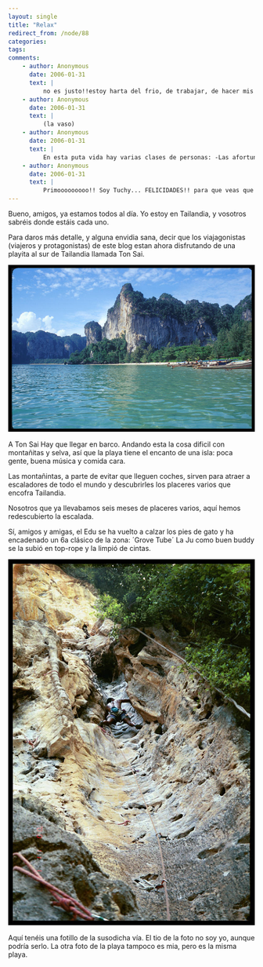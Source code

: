 ```yaml
---
layout: single
title: "Relax"
redirect_from: /node/88
categories:
tags: 
comments: 
    - author: Anonymous
      date: 2006-01-31
      text: |
          no es justo!!estoy harta del frio, de trabajar, de hacer mis papeles para becas y masters..y vosotros en una playita.. ai dios!espero que la ju este mejor!dale mucho a comer, tiene q recuperar!  
    - author: Anonymous
      date: 2006-01-31
      text: |
          (la vaso)  
    - author: Anonymous
      date: 2006-01-31
      text: |
          En esta puta vida hay varias clases de personas: -Las afortunadas -Las desdichadas -Judith -El EsclapesO se nace en alguno de estos grupos,o se hace como he hecho yo,hacerme intimo amigo suyo,para que en un futuro mis hijos copulen con sus hijas y se haga todo una sola familia.Fdo:El JuanLu  
    - author: Anonymous
      date: 2006-01-31
      text: |
          Primooooooooo!! Soy Tuchy... FELICIDADES!! para que veas que nos acordamos mucho de ti. Bueno, quiero que sepas que te admiro, soy una gran seguidora tuya y que espero que sigas disfrutando un mucho xq te lo mereces. Un besazo enorme a los dos de la familia y cuidaros... Arriba ese Esclapes!!  
---
```

Bueno, amigos, ya estamos todos al día. Yo estoy en Tailandia, y vosotros sabréis donde estáis cada uno.  

Para daros más detalle, y alguna envidia sana, decir que los viajagonistas (viajeros y protagonistas) de este blog estan ahora disfrutando de una playita al sur de Tailandia llamada Ton Sai.  

[![](/images/posts/2006-01-31-relax/railay-west-beach-038_l.jpg)](http://esclap.es/sites/esclap.es/files/images/railay-west-beach-038_l.jpg)  

A Ton Sai Hay que llegar en barco. Andando esta la cosa dificil con montañitas y selva, así que la playa tiene el encanto de una isla: poca gente, buena música y comida cara.  

Las montañintas, a parte de evitar que lleguen coches, sirven para atraer a escaladores de todo el mundo y descubrirles los placeres varios que encofra Tailandia.  

Nosotros que ya llevabamos seis meses de placeres varios, aquí hemos redescubierto la escalada.  

Sí, amigos y amigas, el Edu se ha vuelto a calzar los pies de gato y ha encadenado un 6a clásico de la zona: ´Grove Tube´ La Ju como buen buddy se la subió en top-rope y la limpió de cintas.  

[![](/images/posts/2006-01-31-relax/darryl-groove-tube-025_l.jpg)](http://esclap.es/sites/esclap.es/files/images/darryl-groove-tube-025_l.jpg)  

Aquí tenéis una fotillo de la susodicha vía. El tio de la foto no soy yo, aunque podría serlo. La otra foto de la playa tampoco es mia, pero es la misma playa.
